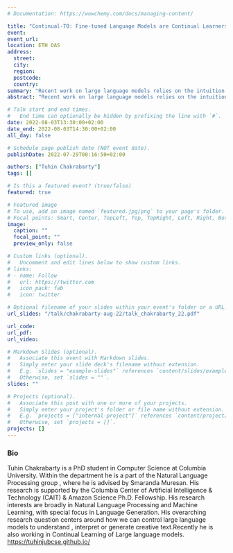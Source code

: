 ```yaml
---
# Documentation: https://wowchemy.com/docs/managing-content/

title: "Continual-T0: Fine-tuned Language Models are Continual Learners"
event: 
event_url:
location: ETH OAS
address: 
  street:
  city:
  region:
  postcode:
  country:
summary: "Recent work on large language models relies on the intuition that most natural language processing tasks can be described via natural language instructions and that models trained on these instructions show strong zero-shot performance on several standard datasets. However, these models, even though impressive, still perform poorly on a wide range of tasks outside of their respective training and evaluation sets."
abstract: "Recent work on large language models relies on the intuition that most natural language processing tasks can be described via natural language instructions and that models trained on these instructions show strong zero-shot performance on several standard datasets. However, these models, even though impressive, still perform poorly on a wide range of tasks outside of their respective training and evaluation sets. To address this limitation, we argue that a model should be able to keep extending its knowledge and abilities, without forgetting previous skills. In spite of the limited success of Continual Learning we show that Fine-tuned Language Models can be continual learners. We empirically investigate the reason for this success and conclude that Continual Learning emerges from self-supervision pre-training. Our resulting model Continual-T0 (CT0) is able to learn 8 new diverse language generation tasks, while still maintaining good performance on previous tasks, spanning in total 70 datasets. Finally, we show that CT0 is able to combine instructions in ways it was never trained for, demonstrating some level of instruction compositionality."

# Talk start and end times.
#   End time can optionally be hidden by prefixing the line with `#`.
date: 2022-08-03T13:30:00+02:00
date_end: 2022-08-03T14:30:00+02:00
all_day: false

# Schedule page publish date (NOT event date).
publishDate: 2022-07-29T00:16:50+02:00

authors: ["Tuhin Chakrabarty"]
tags: []

# Is this a featured event? (true/false)
featured: true

# Featured image
# To use, add an image named `featured.jpg/png` to your page's folder. 
# Focal points: Smart, Center, TopLeft, Top, TopRight, Left, Right, BottomLeft, Bottom, BottomRight.
image:
  caption: ""
  focal_point: ""
  preview_only: false

# Custom links (optional).
#   Uncomment and edit lines below to show custom links.
# links:
# - name: Follow
#   url: https://twitter.com
#   icon_pack: fab
#   icon: twitter

# Optional filename of your slides within your event's folder or a URL.
url_slides: "/talk/chakrabarty-aug-22/talk_chakrabarty_22.pdf"

url_code:
url_pdf: 
url_video:

# Markdown Slides (optional).
#   Associate this event with Markdown slides.
#   Simply enter your slide deck's filename without extension.
#   E.g. `slides = "example-slides"` references `content/slides/example-slides.md`.
#   Otherwise, set `slides = ""`.
slides: ""

# Projects (optional).
#   Associate this post with one or more of your projects.
#   Simply enter your project's folder or file name without extension.
#   E.g. `projects = ["internal-project"]` references `content/project/deep-learning/index.md`.
#   Otherwise, set `projects = []`.
projects: []
---
```


### Bio
Tuhin Chakrabarty is a PhD student in Computer Science at Columbia University. Within the department he is a part of the Natural Language Processing group , where he is advised by Smaranda Muresan. His research is supported by the Columbia Center of Artificial Intelligence & Technology (CAIT) & Amazon Science Ph.D. Fellowship. His research interests are broadly in Natural Language Processing and Machine Learning, with special focus in Language Generation. His overarching research question centers around how we can control large language models to understand , interpret or generate creative text.Recently he is also working in Continual Learning of Large language models. https://tuhinjubcse.github.io/